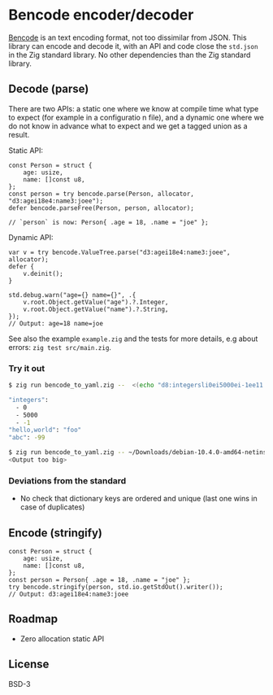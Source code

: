 # Bencode encoder/decoder

[Bencode](https://en.wikipedia.org/wiki/Bencode) is an text encoding format, not too dissimilar from JSON.
This library can encode and decode it, with an API and code close the `std.json` in the Zig standard library.
No other dependencies than the Zig standard library.

## Decode (parse)

There are two APIs: a static one where we know at compile time what type to expect (for example in a configuratio n file), and a dynamic one where we do not know in advance what to expect
and we get a tagged union as a result.

Static API:

```zig
const Person = struct {
    age: usize,
    name: []const u8,
};
const person = try bencode.parse(Person, allocator, "d3:agei18e4:name3:joee");
defer bencode.parseFree(Person, person, allocator);

// `person` is now: Person{ .age = 18, .name = "joe" };
```

Dynamic API:

```zig
var v = try bencode.ValueTree.parse("d3:agei18e4:name3:joee", allocator);
defer {
    v.deinit();
}

std.debug.warn("age={} name={}", .{
    v.root.Object.getValue("age").?.Integer,
    v.root.Object.getValue("name").?.String,
});
// Output: age=18 name=joe
```


See also the example `example.zig` and the tests for more details, e.g about errors: `zig test src/main.zig`.

### Try it out

```sh
$ zig run bencode_to_yaml.zig --  <(echo "d8:integersli0ei5000ei-1ee11:hello,world3:foo3:abci-99ee")

"integers":
  - 0
  - 5000
  - -1
"hello,world": "foo"
"abc": -99

$ zig run bencode_to_yaml.zig -- ~/Downloads/debian-10.4.0-amd64-netinst.iso.torrent
<Output too big>
```

### Deviations from the standard

- No check that dictionary keys are ordered and unique (last one wins in case of duplicates)

## Encode (stringify)

```zig
const Person = struct {
    age: usize,
    name: []const u8,
};
const person = Person{ .age = 18, .name = "joe" };
try bencode.stringify(person, std.io.getStdOut().writer());
// Output: d3:agei18e4:name3:joee
```


## Roadmap

- Zero allocation static API

## License
BSD-3
